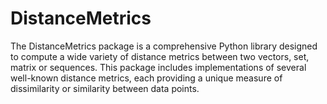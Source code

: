 # DistanceMetrics
The DistanceMetrics package is a comprehensive Python library designed to compute a wide variety of distance metrics between two vectors, set, matrix or sequences. This package includes implementations of several well-known distance metrics, each providing a unique measure of dissimilarity or similarity between data points. 
